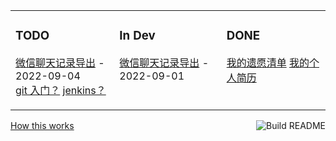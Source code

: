 <table><tr><td valign="top" width="33%">

### TODO
<!-- recent_releases starts -->
[微信聊天记录导出]() - 2022-09-04  
[git 入门？]() 
[jenkins？]() 

<!-- [datasette-sitemap 1.0](https://github.com/simonw/datasette-sitemap/releases/tag/1.0) - 2022-08-30

[datasette-block-robots 1.1](https://github.com/simonw/datasette-block-robots/releases/tag/1.1) - 2022-08-30

[sqlite-utils 3.29](https://github.com/simonw/sqlite-utils/releases/tag/3.29) - 2022-08-28

[datasette-multiline-links 0.1](https://github.com/simonw/datasette-multiline-links/releases/tag/0.1) - 2022-08-24

[datasette-publish-vercel 0.14.2](https://github.com/simonw/datasette-publish-vercel/releases/tag/0.14.2) - 2022-08-24

[datasette-edit-schema 0.5.1](https://github.com/simonw/datasette-edit-schema/releases/tag/0.5.1) - 2022-08-22

[pocket-to-sqlite 0.2.2](https://github.com/dogsheep/pocket-to-sqlite/releases/tag/0.2.2) - 2022-08-22 -->
<!-- recent_releases ends -->
<!-- More on [CrudBaby 的编程间](https://live.bilibili.com/22574514?visit_id=bx00pjmqduo0) -->
</td><td valign="top" width="34%">

### In Dev
<!-- blog starts -->
[微信聊天记录导出](http://simonwillison.net/2022/Sep/1/sqlite-duckdb-paper/) - 2022-09-01

<!-- [Stable Diffusion is a really big deal](http://simonwillison.net/2022/Aug/29/stable-diffusion/) - 2022-08-29

[Building a searchable archive for the San Francisco Microscopical Society](http://simonwillison.net/2022/Aug/25/sfms-archive/) - 2022-08-25

[Analyzing ScotRail audio announcements with Datasette - from prototype to production](http://simonwillison.net/2022/Aug/21/scotrail/) - 2022-08-21

[Plugin support for Datasette Lite](http://simonwillison.net/2022/Aug/17/datasette-lite-plugins/) - 2022-08-17

[Litestream backups for Datasette Cloud (and weeknotes)](http://simonwillison.net/2022/Aug/11/litestream-backups/) - 2022-08-11 -->
<!-- blog ends -->
<!-- More on [CrudBaby 的编程间](https://live.bilibili.com/22574514?visit_id=bx00pjmqduo0) -->
</td><td valign="top" width="33%">

### DONE
<!-- tils starts -->
[我的遗愿清单]() 
[我的个人简历]() 
<!-- [Loading Twitter Birdwatch into SQLite for analysis with Datasette](https://til.simonwillison.net/twitter/birdwatch-sqlite) - 2022-09-03


[How to scp files to and from Fly](https://til.simonwillison.net/fly/scp) - 2022-09-02

[SQLite VACUUM: database or disk is full](https://til.simonwillison.net/sqlite/vacum-disk-full) - 2022-08-29

[Seeing which functions are unique to a specific SQLite / Datasette instance](https://til.simonwillison.net/sqlite/function-list) - 2022-08-23

[Trying out Quarto on macOS](https://til.simonwillison.net/quarto/trying-out-quarto) - 2022-08-18 -->
<!-- tils ends -->
<!-- More on [CrudBaby 的编程间](https://live.bilibili.com/22574514?visit_id=bx00pjmqduo0) -->
</td></tr></table>

<a href="https://github.com/simonw/simonw/actions"><img src="https://github.com/simonw/simonw/workflows/Build%20README/badge.svg" align="right" alt="Build README"></a> <a href="https://simonwillison.net/2020/Jul/10/self-updating-profile-readme/">How this works</a>
